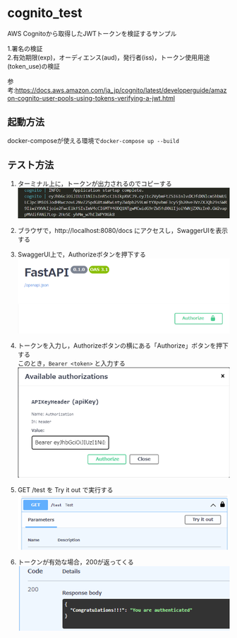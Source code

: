 # cognito_test

AWS Cognitoから取得したJWTトークンを検証するサンプル

1.署名の検証  
2.有効期限(exp)，オーディエンス(aud)，発行者(iss)，トークン使用用途(token_use)の検証

参考:https://docs.aws.amazon.com/ja_jp/cognito/latest/developerguide/amazon-cognito-user-pools-using-tokens-verifying-a-jwt.html


## 起動方法
docker-composeが使える環境で`docker-compose up --build`


## テスト方法
1. ターミナル上に，トークンが出力されるのでコピーする  
![Alt text](image/image-1.png)

2. ブラウザで，http://localhost:8080/docs にアクセスし，SwaggerUIを表示する  

3. SwaggerUI上で，Authorizeボタンを押下する  
![Alt text](image/image-2.png)

4. トークンを入力し，Authorizeボタンの横にある「Authorize」ボタンを押下する  
このとき，`Bearer <token>` と入力する  
![Alt text](image/image-3.png)

5. GET /test を Try it out で実行する  
![Alt text](image/image-4.png)

6. トークンが有効な場合，200が返ってくる  
![Alt text](image/image-5.png)